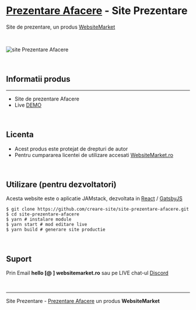 # [Prezentare Afacere](https://site-prezentare-afacere.websitemarket.ro/) - Site Prezentare

Site de prezentare, un produs [WebsiteMarket](https://websitemarket.ro)

<br />

![site Prezentare Afacere](https://raw.githubusercontent.com/creare-site/static/master/produse/site-prezentare-afacere.jpg)

<br />

## Informatii produs
---
 - Site de prezentare Afacere
 - Live [DEMO](https://site-prezentare-afacere.websitemarket.ro/)
 
<br />

## Licenta

 - Acest produs este protejat de drepturi de autor
 - Pentru cumpararea licentei de utilizare accesati [WebsiteMarket.ro](https://websitemarket.ro) 

<br />

## Utilizare (pentru dezvoltatori)

Acesta website este o aplicatie JAMstack, dezvoltata in [React](https://reactjs.org/) / [GatsbyJS](https://www.gatsbyjs.org/)

```
$ git clone https://github.com/creare-site/site-prezentare-afacere.git
$ cd site-prezentare-afacere
$ yarn # instalare module
$ yarn start # mod editare live
$ yarn build # generare site productie
```

<br />

## Suport

Prin Email **hello [@ ] websitemarket.ro** sau pe LIVE chat-ul [Discord](https://discord.gg/MFRQmAk)

<br />

---
Site Prezentare - [Prezentare Afacere](https://site-prezentare-afacere.websitemarket.ro/) un produs **WebsiteMarket**
